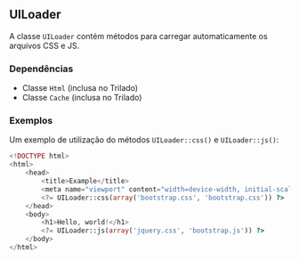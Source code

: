 ## UILoader ##

A classe `UILoader` contém métodos para carregar automaticamente os arquivos CSS e JS.

### Dependências ###

- Classe `Html` (inclusa no Trilado)
- Classe `Cache` (inclusa no Trilado)

### Exemplos ###

Um exemplo de utilização do métodos `UILoader::css()` e `UILoader::js()`:

```php
<!DOCTYPE html>
<html>
	<head>
		<title>Example</title>
		<meta name="viewport" content="width=device-width, initial-scale=1.0">
		<?= UILoader::css(array('bootstrap.css', 'bootstrap.css')) ?>
	</head>
	<body>
		<h1>Hello, world!</h1>
		<?= UILoader::js(array('jquery.css', 'bootstrap.js')) ?>
	</body>
</html>
```